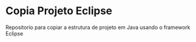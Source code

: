 # Copia Projeto Eclipse
Repositorio para copiar a estrutura de projeto em Java usando o framework Eclipse
